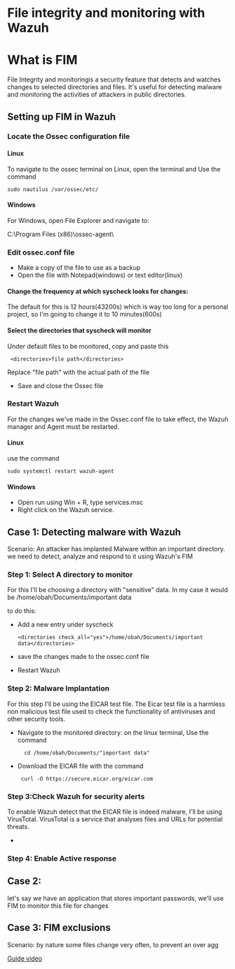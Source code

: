 # File integrity and monitoring with Wazuh

# What is FIM

File Integrity  and monitoringis a security feature that detects and watches changes to selected directories and files. It's useful for detecting malware and monitoring the activities of attackers in public directories.

## Setting up FIM in Wazuh

### Locate the Ossec configuration file

#### Linux
To navigate to the ossec terminal on Linux, open the terminal and Use the command

    sudo nautilus /var/ossec/etc/


#### Windows
 For Windows, open File Explorer and navigate to:

C:\Program Files (x86)\ossec-agent\


### Edit ossec.conf file
- Make a copy of the file to use as a backup
- Open the file with Notepad(windows) or text editor(linux)

#### Change the frequency at which syscheck looks for changes: 

The default for this is 12 hours(43200s) which is way too long for a personal project, so I'm going to change it to 10 minutes(600s) 

#### Select the directories that syscheck will monitor
Under default files to be monitored, copy and paste this
    
     <directories>file path</directories>

Replace "file path" with the actual path of the file

- Save and close the Ossec file

### Restart Wazuh 
For the changes we've made in the Ossec.conf file to take effect, the Wazuh manager and Agent must be restarted.

#### Linux
use the command

    sudo systemctl restart wazuh-agent

#### Windows
- Open run using Win + R, type services.msc
- Right click on the Wazuh service.


## Case 1: Detecting malware with Wazuh
Scenario: An attacker has implanted Malware within an important directory. we need to detect, analyze and respond to it using Wazuh's FIM


### Step 1: Select A directory to monitor
For this I'll be choosing a directory with "sensitive" data. In my case it would be
 /home/obah/Documents/important data
 
to do this: 
- Add a new entry under syscheck

      <directories check_all="yes">/home/obah/Documents/important data</directories>
- save the changes made to the ossec.conf file
- Restart Wazuh

### Step 2: Malware Implantation
For this step I'll be using the EICAR test file. The Eicar test file is a harmless non malicious test file used to check the functionality of antiviruses and other security tools.

- Navigate to the monitored directory: on the linux terminal, Use the command
     
        cd /home/obah/Documents/"important data"
- Download the EICAR file with the command

       curl -O https://secure.eicar.org/eicar.com


### Step 3:Check Wazuh for security alerts
To enable Wazuh detect that the EICAR file is indeed malware, I'll be using VirusTotal. VirusTotal is a service that analyses files and URLs for potential threats.
 
-

### Step 4: Enable Active response


## Case 2: 
let's say we have an application that stores important passwords, we'll use FIM to monitor this file for changes


## Case 3: FIM exclusions
Scenario: by nature some files change very often, to prevent an over agg



[Guide video](https://www.youtube.com/watch?v=aO2jUOFa9Hs&t=461s)
